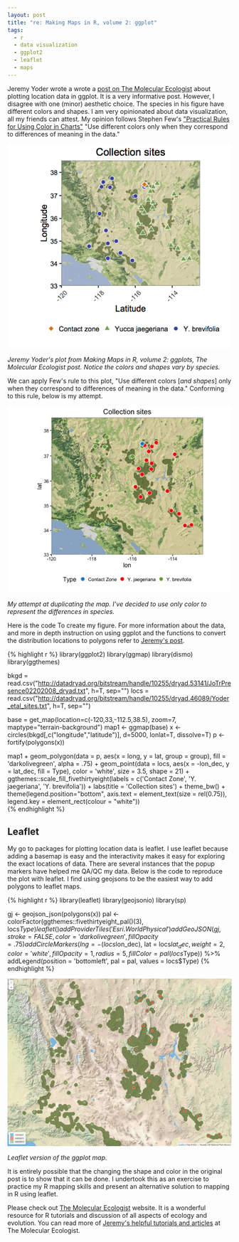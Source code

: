```yaml
---
layout: post
title: "re: Making Maps in R, volume 2: ggplot"
tags:
  - r
  - data visualization
  - ggplot2
  - leaflet
  - maps
---
```


Jeremy Yoder wrote a wrote a [post on The Molecular Ecologist][1] about plotting location data in ggplot. It is a very informative post. However, I disagree with one (minor) aesthetic choice. The species in his figure have different colors and shapes. I am very opinionated about data visualization, all my friends can attest. My opinion follows Stephen Few's ["Practical Rules for Using Color in Charts"][2] "Use different colors only when they correspond to differences of meaning in the data."<!--more-->

![Jeremy Yoder's plot](/assets/r_maps_fig.png)
<div class="caption">
  <p class = "caption-text">
    <em>Jeremy Yoder's plot from Making Maps in R, volume 2: ggplots, The Molecular Ecologist post. Notice the colors and shapes vary by species.</em>
  </p>
</div>

We can apply Few's rule to this plot, "Use different colors [*and shapes*] only when they correspond to differences of meaning in the data." Conforming to this rule, below is my attempt.

![My plot attempt](/assets/my_r_map.jpeg)
<div class="caption">
  <p class = "caption-text">
    <em>My attempt at duplicating the map. I've decided to use only color to represent the differences in species.</em>
  </p>
</div>

Here is the code To create my figure. For more information about the data, and more in depth instruction on using ggplot and the functions to convert the distribution locations to polygons refer to [Jeremy's post][1].

{% highlight r %}
library(ggplot2)
library(ggmap)
library(dismo)
library(ggthemes)

bkgd = read.csv("http://datadryad.org/bitstream/handle/10255/dryad.53141/JoTrPresence02202008_dryad.txt", h=T, sep="")
locs = read.csv("http://datadryad.org/bitstream/handle/10255/dryad.46089/Yoder_etal_sites.txt", h=T, sep="")

base = get_map(location=c(-120,33,-112.5,38.5), zoom=7, maptype="terrain-background")
map1 <- ggmap(base)
x <-  circles(bkgd[,c("longitude","latitude")], d=5000, lonlat=T, dissolve=T)
p <- fortify(polygons(x))

map1 +
  geom_polygon(data = p, aes(x = long, y = lat, group = group),
               fill = 'darkolivegreen', alpha = .75) +
  geom_point(data = locs,
             aes(x = -lon_dec, y = lat_dec, fill = Type),
             color = 'white', size = 3.5, shape = 21) +
  ggthemes::scale_fill_fivethirtyeight(labels = c('Contact Zone', 'Y. jaegeriana', 'Y. brevifolia')) +
  labs(title = 'Collection sites') +
  theme_bw() +
  theme(legend.position="bottom",
        axis.text = element_text(size = rel(0.75)),
        legend.key = element_rect(colour = "white"))      
{% endhighlight %}

## Leaflet

My go to packages for plotting location data is leaflet. I use leaflet because adding a basemap is easy and the interactivity makes it easy for exploring the exact locations of data. There are several instances that the popup markers have helped me QA/QC my data. Below is the code to reproduce the plot with leaflet. I find using geojsons to be the easiest way to add polygons to leaflet maps.

{% highlight r %}
library(leaflet)
library(geojsonio)
library(sp)

gj <- geojson_json(polygons(x))
pal <- colorFactor(ggthemes::fivethirtyeight_pal()(3), locs$Type)
leaflet() %>%
  addProviderTiles('Esri.WorldPhysical') %>%
  addGeoJSON(gj, stroke = FALSE, color = 'darkolivegreen',
             fillOpacity = .75) %>%  
  addCircleMarkers(lng = -(locs$lon_dec), lat = locs$lat_dec,
                   weight = 2, color = 'white',
                   fillOpacity = 1, radius = 5,
                   fillColor = pal(locs$Type)) %>%
  addLegend(position = 'bottomleft', pal = pal, values = locs$Type)
{% endhighlight %}

![Leaflet version of figure](/assets/r_leaflet.jpg)
<div class="caption">
  <p class = "caption-text">
    <em>Leaflet version of the ggplot map.</em>
  </p>
</div>

It is entirely possible that the changing the shape and color in the original post is to show that it can be done. I undertook this as an exercise to practice my R mapping skills and present an alternative solution to mapping in R using leaflet.

Please check out [The Molecular Ecologist][3] website. It is a wonderful resource for R tutorials and discussion of all aspects of ecology and evolution. You can read more of [Jeremy's helpful tutorials and articles][4] at The Molecular Ecologist.

[1]: http://www.molecularecologist.com/2016/07/making-maps-in-r-volume-2-ggplots/
[2]: http://www.perceptualedge.com/articles/visual_business_intelligence/rules_for_using_color.pdf
[3]: http://www.molecularecologist.com/
[4]: http://www.molecularecologist.com/author/jeremyyoder/
